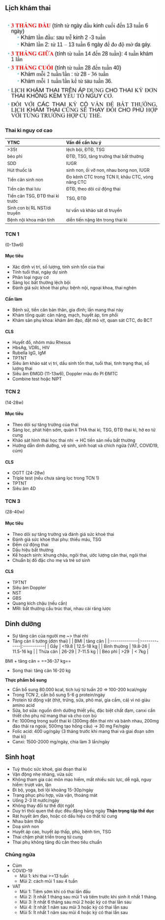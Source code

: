 ## Lịch khám thai
![Pasted image 20230401130124.png](../../../200%20Files/image/Pasted%20image%2020230401130124.png)
### Thai kì nguy cơ cao
| YTNC                               | Vấn đề cần lưu ý                               |
|:-----------------------------------|:---------------------------------------------------|
| &gt;35t                            | lệch bội, ĐTĐ, TSG                               |
| béo phì                          | ĐTĐ, TSG, tăng trưởng thai bất thường           |
| SDD                                | IUGR                                               |
| Hút thuốc lá                    | sinh non, ối vỡ non, nhau bong non, IUGR         |
| Tiền căn sinh non                 | Đo kênh CTC trong TCN II, khâu CTC, vòng nâng CTC |
| Tiền căn thai lưu                 | ĐTĐ, theo dõi cử động thai                      |
| Tiền căn TSG, ĐTĐ thai kì trước | TSG, ĐTĐ                                           |
| Sinh con bị RL NST/di truyền     | tư vấn và khảo sát di truyền                  |
| Bệnh nội khoa mãn tính         | diễn tiến nặng lên trong thai kì               |  


### TCN 1
(0-13w6)
#### Mục tiêu
- Xác định vị trí, số lượng, tính sinh tồn của thai
- Tính tuổi thai, ngày dự sinh
- Phân loại nguy cơ
- Sàng lọc bất thường lệch bội
- Đánh giá sức khoẻ thai phụ: bệnh nội, ngoại khoa, thai nghén
#### Cần làm
- Bệnh sử, tiền căn bản thân, gia đình; lần mang thai này
- Khám tổng quát: cân nặng, mạch, huyết áp, tim phổi
- Khám sản phụ khoa: khám âm đạo, đặt mỏ vịt, quan sát CTC, đo BCT
#### CLS
- Huyết đồ, nhóm máu Rhesus
- HbsAg, VDRL, HIV
- Rubella IgG, IgM
- TPTNT
- Siêu âm khảo sát vị trí, dấu sinh tồn thai, tuổi thai, tình trạng thai, số lượng thai
- Siêu âm ĐMGD (11-13w6), Doppler màu đo PI ĐMTC
- Combine test hoặc NIPT
### TCN 2
(14-28w)
#### Mục tiêu
- Theo dõi sự tăng trưởng của thai
- Sàng lọc, phát hiện sớm, quản lí THA thai kì, TSG, ĐTĐ thai kì, hở eo tử cung
- Khảo sát hình thái học thai nhi -> HC tiền sản nếu bất thường
- Hướng dẫn dinh dưỡng, vệ sinh, sinh hoạt và chích ngừa (VAT, COVID19, cúm)
#### CLS
- OGTT (24-28w)
- Triple test (nếu chưa sàng lọc trong TCN 1)
- TPTNT
- Siêu âm 4D
### TCN 3
(28-40w)
#### Mục tiêu
- Theo dõi sự tăng trưởng và đánh giá sức khoẻ thai
- Đánh giá sức khoẻ thai phụ: thiếu máu, TSG
- Đếm cử động thai
- Dấu hiệu bất thường
- Kế hoạch sinh: khung chậu, ngôi thai, ước lượng cân thai, ngôi thai
- Chuẩn bị đồ đặc cho mẹ và trẻ sơ sinh
#### CLS
- TPTNT
- Siêu âm Doppler
- NST
- GBS
- Quang kích chậu (nếu cần)
- MRI: bất thường cấu trúc thai, nhau cài răng lược

## Dinh dưỡng
- Sự tăng cân của người mẹ ~> thai nhi
- Tăng cân lí tưởng (đơn thai)
|               | BMI          | tăng cân   |
|:--------------|:-------------|:-----------|
| Gầy          | &lt;19.8     | 12.5-18 kg |
| Bình thường |      19.8-26 | 11.5-16 kg |
| Thừa cân     |        26-29 |  7-11.5 kg |
| Béo phì     | &gt;29&nbsp; | &lt; 7kg   |  

BMI + tăng cân = ==36-37 kg==

- Song thai: tăng cân 16-20 kg

**Thực phẩm bổ sung**
- Cần bổ sung 80.000 kcal, tích luỹ từ tuần 20 => 100-200 kcal/ngày
- Trong TCN 2, cần bổ sung 5-6 g protein/ngày
- Protein từ động vật (thịt, trứng, sữa, phô mai, gia cầm, cá) vì nó giàu amino acid
- Sữa, bơ sữa: nguồn dinh dưỡng thiết yếu, đặc biệt chất đạm, canxi cần thiết cho phụ nữ mang thai và cho con bú
- Fe: 1000mg trong suốt thai kì (300mg đến thai nhi và bánh nhau, 200mg đào thải ra ngoài, 500mg tạo hồng cầu) -> 30 mg Fe/ngày
- Folic acid: 400 ug/ngày (3 tháng trước khi mang thai và giai đoạn sớm thai kì)
- Canxi: 1500-2000 mg/ngày, chia làm 3 lần/ngày

## Sinh hoạt
- Tuỳ thuộc sức khoẻ, giai đoạn thai kì
- Vận động nhẹ nhàng, vừa sức
- Không tham gia các môn mạo hiểm, mất nhiều sức lực, dễ ngã, nguy hiểm: trượt ván, lặn
- Đi bộ, yoga, bơi lội khoảng 15-30p/ngày
- Trang phục phù hợp, vừa vặn, thoáng mát
- Uống 2-3 lít nước/ngày
- Không thay đổi tư thế đột ngột
- Duy trì thói quen thể dục đều đặng hằng ngày
**Thận trọng tập thể dục**
- Rát huyết âm đạo, hoặc có dấu hiệu co thắt tử cung
- Nhau bám thấp
- Doạ sinh non
- Huyết áp cao, huyết áp thấp, phù, bệnh tim, TSG
- Thai chậm phát triển trong tử cung
- Thai phụ không tăng đủ cân theo tiêu chuẩn

### Chủng ngừa
- Cúm
- COVID-19
	- Mũi 1: khi thai >=13 tuần
	- Mũi 2: cách mũi 1 sau 4 tuần
- VAT
	- Mũi 1: Tiêm sớm khi có thai lần đầu
	- Mũi 2: Ít nhất 1 tháng sau mũi 1 và tiêm trước khi sinh ít nhất 1 tháng.
	- Mũi 3: Ít nhất 6 tháng sau mũi 2 hoặc kỳ có thai lằn sau
	- Mũi 4: Ít nhất 1 năm sau mũi 3 hoặc kỳ có thai lằn sau
	- Mũi 5: Ít nhất 1 năm sau mũi 4 hoặc kỳ có thai lần sau